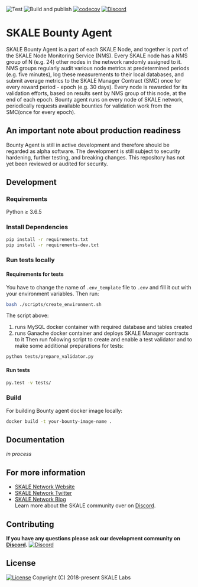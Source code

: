 ![Test](https://github.com/skalenetwork/bounty-agent/workflows/Test/badge.svg)
![Build and publish](https://github.com/skalenetwork/bounty-agent/workflows/Build%20and%20publish/badge.svg)
[![codecov](https://codecov.io/gh/skalenetwork/bounty-agent/branch/develop/graph/badge.svg)](https://codecov.io/gh/skalenetwork/bounty-agent)
[![Discord](https://img.shields.io/discord/534485763354787851.svg)](https://discord.gg/vvUtWJB)
# SKALE Bounty Agent
SKALE Bounty Agent is a part of each SKALE Node, and together is part of the SKALE Node Monitoring Service (NMS).
Every SKALE node has a NMS group of N (e.g. 24) other nodes in the network randomly assigned to it. NMS groups regularly audit various node metrics at predetermined periods (e.g. five minutes), log these measurements to their local databases, and submit average metrics to the SKALE Manager Contract (SMC) once for every reward period - epoch (e.g. 30 days). Every node is rewarded for its validation efforts, based on results sent by NMS group of this node, at the end of each epoch.
Bounty agent runs on every node of SKALE network, periodically requests available bounties for validation work from the SMC(once for every epoch).
## An important note about production readiness
Bounty Agent is still in active development and therefore should be regarded as alpha software. The development is still subject to security hardening, further testing, and breaking changes. This repository has not yet been reviewed or audited for security.
## Development
### Requirements
Python ≥ 3.6.5
### Install Dependencies
```bash
pip install -r requirements.txt
pip install -r requirements-dev.txt
```
### Run tests locally
#### Requirements for tests
You have to change the name of `.env_template` file to `.env` and fill it out with your environment variables.
Then run:
```bash
bash ./scripts/create_environment.sh
```
The script above: 
1) runs MySQL docker container with required database and tables created
2) runs Ganache docker container and deploys SKALE Manager contracts to it 
Then run following script to create and enable a test validator and to make some additional preparations for tests:
```bash
python tests/prepare_validator.py
```
#### Run tests
```bash
py.test -v tests/
```
### Build
For building Bounty agent docker image locally:
```bash
docker build -t your-bounty-image-name .
```
## Documentation
_in process_
## For more information
-   [SKALE Network Website](https://skale.network)
-   [SKALE Network Twitter](https://twitter.com/SkaleNetwork)
-   [SKALE Network Blog](https://skale.network/blog)  
Learn more about the SKALE community over on [Discord](http://skale.chat).
## Contributing
**If you have any questions please ask our development community on [Discord](https://discord.gg/vvUtWJB).**
[![Discord](https://img.shields.io/discord/534485763354787851.svg)](https://discord.gg/vvUtWJB)
## License
[![License](https://img.shields.io/github/license/skalenetwork/bounty-agent)](LICENSE)
Copyright (C) 2018-present SKALE Labs